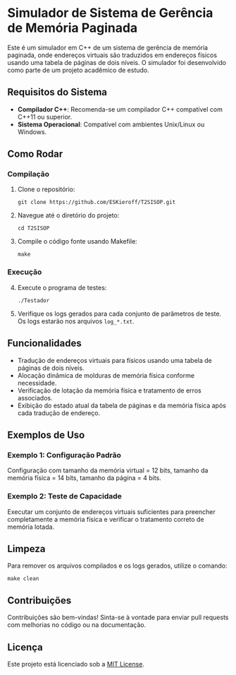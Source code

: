 
# Simulador de Sistema de Gerência de Memória Paginada

Este é um simulador em C++ de um sistema de gerência de memória paginada, onde endereços virtuais são traduzidos em endereços físicos usando uma tabela de páginas de dois níveis. O simulador foi desenvolvido como parte de um projeto acadêmico de estudo.

## Requisitos do Sistema

- **Compilador C++**: Recomenda-se um compilador C++ compatível com C++11 ou superior.
- **Sistema Operacional**: Compatível com ambientes Unix/Linux ou Windows.

## Como Rodar

### Compilação
1. Clone o repositório:

   ```
   git clone https://github.com/ESKieroff/T2SISOP.git
   ```

2. Navegue até o diretório do projeto:

   ```
   cd T2SISOP
   ```

3. Compile o código fonte usando Makefile:

   ```
   make
   ```

### Execução

4. Execute o programa de testes:

   ```
   ./Testador
   ```

5. Verifique os logs gerados para cada conjunto de parâmetros de teste. Os logs estarão nos arquivos `log_*.txt`.

## Funcionalidades

- Tradução de endereços virtuais para físicos usando uma tabela de páginas de dois níveis.
- Alocação dinâmica de molduras de memória física conforme necessidade.
- Verificação de lotação da memória física e tratamento de erros associados.
- Exibição do estado atual da tabela de páginas e da memória física após cada tradução de endereço.

## Exemplos de Uso

### Exemplo 1: Configuração Padrão

Configuração com tamanho da memória virtual = 12 bits, tamanho da memória física = 14 bits, tamanho da página = 4 bits.

### Exemplo 2: Teste de Capacidade

Executar um conjunto de endereços virtuais suficientes para preencher completamente a memória física e verificar o tratamento correto de memória lotada.

## Limpeza

Para remover os arquivos compilados e os logs gerados, utilize o comando:

```
make clean
```

## Contribuições

Contribuições são bem-vindas! Sinta-se à vontade para enviar pull requests com melhorias no código ou na documentação.

## Licença

Este projeto está licenciado sob a [MIT License](LICENSE).

